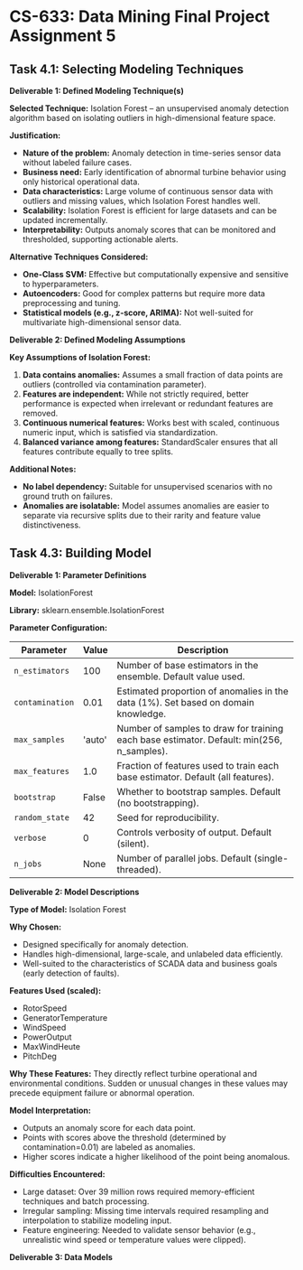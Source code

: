 # CS-633: Data Mining Final Project Assignment 5

## Task 4.1: Selecting Modeling Techniques

**Deliverable 1: Defined Modeling Technique(s)**

**Selected Technique:** Isolation Forest – an unsupervised anomaly detection algorithm based on isolating outliers in high-dimensional feature space.

**Justification:**
- **Nature of the problem:** Anomaly detection in time-series sensor data without labeled failure cases.
- **Business need:** Early identification of abnormal turbine behavior using only historical operational data.
- **Data characteristics:** Large volume of continuous sensor data with outliers and missing values, which Isolation Forest handles well.
- **Scalability:** Isolation Forest is efficient for large datasets and can be updated incrementally.
- **Interpretability:** Outputs anomaly scores that can be monitored and thresholded, supporting actionable alerts.

**Alternative Techniques Considered:**
- **One-Class SVM:** Effective but computationally expensive and sensitive to hyperparameters.
- **Autoencoders:** Good for complex patterns but require more data preprocessing and tuning.
- **Statistical models (e.g., z-score, ARIMA):** Not well-suited for multivariate high-dimensional sensor data.

**Deliverable 2: Defined Modeling Assumptions**

**Key Assumptions of Isolation Forest:**
1. **Data contains anomalies:** Assumes a small fraction of data points are outliers (controlled via contamination parameter).
2. **Features are independent:** While not strictly required, better performance is expected when irrelevant or redundant features are removed.
3. **Continuous numerical features:** Works best with scaled, continuous numeric input, which is satisfied via standardization.
4. **Balanced variance among features:** StandardScaler ensures that all features contribute equally to tree splits.

**Additional Notes:**
- **No label dependency:** Suitable for unsupervised scenarios with no ground truth on failures.
- **Anomalies are isolatable:** Model assumes anomalies are easier to separate via recursive splits due to their rarity and feature value distinctiveness.

## Task 4.3: Building Model

**Deliverable 1: Parameter Definitions**

**Model:** IsolationForest

**Library:** sklearn.ensemble.IsolationForest

**Parameter Configuration:**

| Parameter       | Value  | Description                                                                               |
|-----------------|--------|-------------------------------------------------------------------------------------------|
| `n_estimators`  | 100    | Number of base estimators in the ensemble. Default value used.                            |
| `contamination` | 0.01   | Estimated proportion of anomalies in the data (1%). Set based on domain knowledge.        |
| `max_samples`   | 'auto' | Number of samples to draw for training each base estimator. Default: min(256, n_samples). |
| `max_features`  | 1.0    | Fraction of features used to train each base estimator. Default (all features).           |
| `bootstrap`     | False  | Whether to bootstrap samples. Default (no bootstrapping).                                 |
| `random_state`  | 42     | Seed for reproducibility.                                                                 |
| `verbose`       | 0      | Controls verbosity of output. Default (silent).                                           |
| `n_jobs`        | None   | Number of parallel jobs. Default (single-threaded).                                       |

**Deliverable 2: Model Descriptions**

**Type of Model:** Isolation Forest

**Why Chosen:**
- Designed specifically for anomaly detection.
- Handles high-dimensional, large-scale, and unlabeled data efficiently.
- Well-suited to the characteristics of SCADA data and business goals (early detection of faults).

**Features Used (scaled):**
- RotorSpeed
- GeneratorTemperature
- WindSpeed
- PowerOutput
- MaxWindHeute
- PitchDeg

**Why These Features:** They directly reflect turbine operational and environmental conditions. Sudden or unusual changes in these values may precede equipment failure or abnormal operation.

**Model Interpretation:**
- Outputs an anomaly score for each data point.
- Points with scores above the threshold (determined by contamination=0.01) are labeled as anomalies.
- Higher scores indicate a higher likelihood of the point being anomalous.

**Difficulties Encountered:**
- Large dataset: Over 39 million rows required memory-efficient techniques and batch processing.
- Irregular sampling: Missing time intervals required resampling and interpolation to stabilize modeling input.
- Feature engineering: Needed to validate sensor behavior (e.g., unrealistic wind speed or temperature values were clipped).

**Deliverable 3: Data Models**
